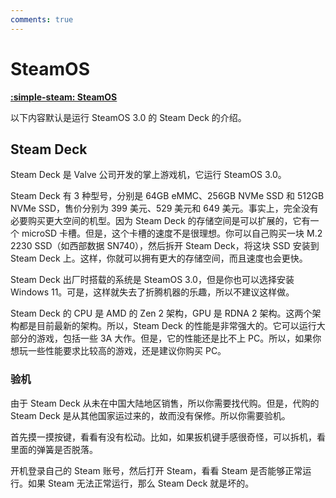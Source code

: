 ```yaml
---
comments: true
---
```


# SteamOS

[**:simple-steam: SteamOS**](https://store.steampowered.com/steamos)

以下内容默认是运行 SteamOS 3.0 的 Steam Deck 的介绍。

## Steam Deck

Steam Deck 是 Valve 公司开发的掌上游戏机，它运行 SteamOS 3.0。

Steam Deck 有 3 种型号，分别是 64GB eMMC、256GB NVMe SSD 和 512GB NVMe SSD，售价分别为 399 美元、529 美元和 649 美元。事实上，完全没有必要购买更大空间的机型。因为 Steam Deck 的存储空间是可以扩展的，它有一个 microSD 卡槽。但是，这个卡槽的速度不是很理想。你可以自己购买一块 M.2 2230 SSD（如西部数据 SN740），然后拆开 Steam Deck，将这块 SSD 安装到 Steam Deck 上。这样，你就可以拥有更大的存储空间，而且速度也会更快。

Steam Deck 出厂时搭载的系统是 SteamOS 3.0，但是你也可以选择安装 Windows 11。可是，这样就失去了折腾机器的乐趣，所以不建议这样做。

Steam Deck 的 CPU 是 AMD 的 Zen 2 架构，GPU 是 RDNA 2 架构。这两个架构都是目前最新的架构。所以，Steam Deck 的性能是非常强大的。它可以运行大部分的游戏，包括一些 3A 大作。但是，它的性能还是比不上 PC。所以，如果你想玩一些性能要求比较高的游戏，还是建议你购买 PC。

### 验机

由于 Steam Deck 从未在中国大陆地区销售，所以你需要找代购。但是，代购的 Steam Deck 是从其他国家运过来的，故而没有保修。所以你需要验机。

首先摸一摸按键，看看有没有松动。比如，如果扳机键手感很奇怪，可以拆机，看里面的弹簧是否脱落。

开机登录自己的 Steam 账号，然后打开 Steam，看看 Steam 是否能够正常运行。如果 Steam 无法正常运行，那么 Steam Deck 就是坏的。